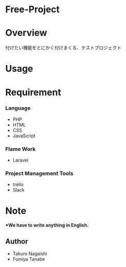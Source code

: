 # Free-Project

# Overview
付けたい機能をとにかく付けまくる、テストプロジェクト

# Usage

# Requirement
### Language
- PHP
- HTML
- CSS
- JavaScript

### Flame Work
- Laravel

### Project Management Tools
- trello
- Slack

# Note
#### *We have to write anything in English.

## Author
- Takuro Nagaishi
- Fumiya Tanabe
